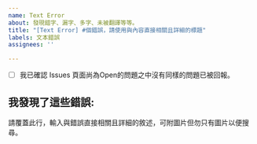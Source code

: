 ```yaml
---
name: Text Error
about: 發現錯字、漏字、多字、未被翻譯等等。
title: "[Text Error] #個錯誤，請使用與內容直接相關且詳細的標題"
labels: 文本錯誤
assignees: ''

---
```

- [ ] 我已確認 Issues 頁面尚為Open的問題之中沒有同樣的問題已被回報。<!-- 確認後請將此行開頭的 [ ] 改為 [x] 並以Preview確認 -->
## 我發現了這些錯誤:
請覆蓋此行，輸入與錯誤直接相關且詳細的敘述，可附圖片但勿只有圖片以便搜尋。
